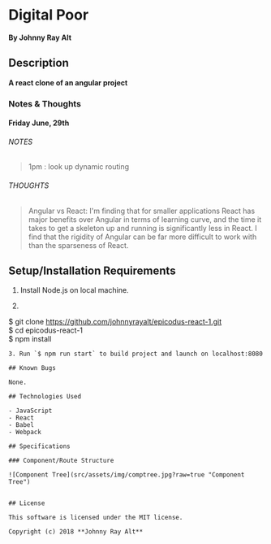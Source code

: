 # Digital Poor

**By Johnny Ray Alt**

## Description
**A react clone of an angular project**


### Notes & Thoughts

#### Friday June, 29th

###### NOTES

> 1pm : look up dynamic routing

###### THOUGHTS

> Angular vs React: I'm finding that for smaller applications React has major benefits over Angular in terms of learning curve, and the time it takes to get a skeleton up and running is significantly less in React. I find that the rigidity of Angular can be far more difficult to work with than the sparseness of React.

## Setup/Installation Requirements

1. Install Node.js on local machine.

2. ```
$ git clone https://github.com/johnnyrayalt/epicodus-react-1.git \
$ cd epicodus-react-1 \
$ npm install
 ```
3. Run `$ npm run start` to build project and launch on localhost:8080

## Known Bugs

None.

## Technologies Used

- JavaScript
- React
- Babel
- Webpack

## Specifications

### Component/Route Structure

![Component Tree](src/assets/img/comptree.jpg?raw=true "Component Tree")


## License

This software is licensed under the MIT license.

Copyright (c) 2018 **Johnny Ray Alt**
